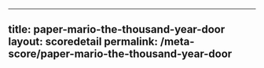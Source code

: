 ---
        
title: paper-mario-the-thousand-year-door
layout: scoredetail
permalink: /meta-score/paper-mario-the-thousand-year-door
---